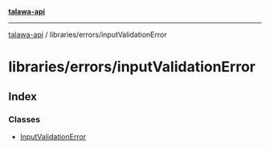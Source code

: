 [**talawa-api**](../../../README.md)

***

[talawa-api](../../../modules.md) / libraries/errors/inputValidationError

# libraries/errors/inputValidationError

## Index

### Classes

- [InputValidationError](classes/InputValidationError.md)
